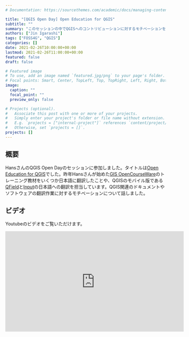 ```yaml
---
# Documentation: https://sourcethemes.com/academic/docs/managing-content/

title: "[QGIS Open Day] Open Education for QGIS"
subtitle: ""
summary: "このセッションの中でQGISへのコントリビューションに対するモチベーションを話しました"
authors: ["Jin Igarashi"]
tags: ["FOSS4G", "QGIS"]
categories: []
date: 2021-02-26T10:00:00+00:00
lastmod: 2021-02-26T11:00:00+00:00
featured: false
draft: false

# Featured image
# To use, add an image named `featured.jpg/png` to your page's folder.
# Focal points: Smart, Center, TopLeft, Top, TopRight, Left, Right, BottomLeft, Bottom, BottomRight.
image:
  caption: ""
  focal_point: ""
  preview_only: false

# Projects (optional).
#   Associate this post with one or more of your projects.
#   Simply enter your project's folder or file name without extension.
#   E.g. `projects = ["internal-project"]` references `content/project/deep-learning/index.md`.
#   Otherwise, set `projects = []`.
projects: []
---
```


## 概要

HansさんのQGIS Open Dayのセッションに参加しました。タイトルは[Open Education for QGIS](https://github.com/qgis/QGIS/wiki/QHF-February-2021#open-education-for-qgis)でした。昨年Hansさんが始めた[GIS OpenCourseWare](https://courses.gisopencourseware.org)のトレーニング教材をいくつか日本語に翻訳したことや、QGISのモバイル版である[QField](https://qfield.org)と[Input](https://inputapp.io)の日本語への翻訳を担当しています。QGIS関連のドキュメントやソフトウェアの翻訳作業に対するモチベーションについて話しました。

## ビデオ

Youtubeのビデオをご覧いただけます。

<iframe width="560" height="315" src="https://www.youtube.com/embed/fxf7ydKigeY" frameborder="0" allow="accelerometer; autoplay; clipboard-write; encrypted-media; gyroscope; picture-in-picture" allowfullscreen></iframe>
